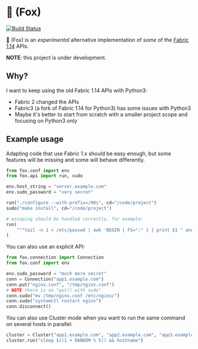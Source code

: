# 🦊 (Fox)

[![Build Status](https://travis-ci.org/piger/fox.svg?branch=master)](https://travis-ci.org/piger/fox)

🦊 (Fox) is an _experimental_ alternative implementation of _some_ of the
[Fabric 1.14](http://docs.fabfile.org/en/1.14/) APIs.

**NOTE**: this project is under development.

## Why?

I want to keep using the old Fabric 1.14 APIs with Python3:

- Fabric 2 changed the APIs
- Fabric3 (a fork of Fabric 1.14 for Python3) has some issues with Python3
- Maybe it's better to start from scratch with a smaller project scope and focusing on Python3 only

## Example usage

Adapting code that use Fabric 1.x should be easy enough, but some features will be missing and some
will behave differently.

``` python
from fox.conf import env
from fox.api import run, sudo

env.host_string = "server.example.com"
env.sudo_password = "very secret"

run("./configure --with-prefix=/90s", cd="/code/project")
sudo("make install", cd="/code/project")

# escaping should be handled correctly, for example:
run(
    """tail -n 1 < /etc/passwd | awk 'BEGIN { FS=":" } { print $1 " and " $3 }'"""
)
```

You can also use an explicit API:

``` python
from fox.connection import Connection
from fox.conf import env

env.sudo_password = "much more secret"
conn = Connection("app1.example.com")
conn.put("nginx.conf", "/tmp/nginx.conf")
# NOTE there is no "put() with sudo"
conn.sudo("mv /tmp/nginx.conf /etc/nginx/")
conn.sudo("systemctl restart nginx")
conn.disconnect()
```

You can also use Cluster mode when you want to run the same command on several hosts in parallel:

``` python
cluster = Cluster("app1.example.com", "app2.example.com", "app3.example.com")
cluster.run("sleep $((1 + RANDOM % 5)) && hostname")
```
